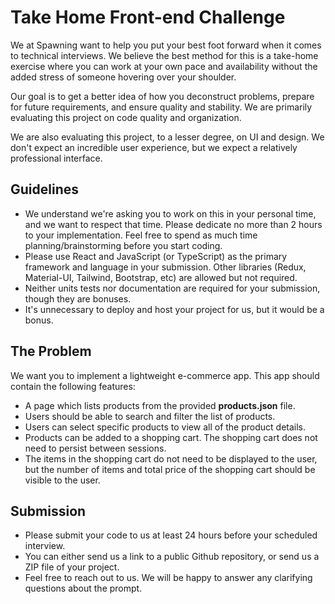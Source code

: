 # Take Home Front-end Challenge
We at Spawning want to help you put your best foot forward when it comes to technical interviews. We believe the best method for this is a take-home exercise where you can work at your own pace and availability without the added stress of someone hovering over your shoulder.

Our goal is to get a better idea of how you deconstruct problems, prepare for future requirements, and ensure quality and stability. We are primarily evaluating this project on code quality and organization.

We are also evaluating this project, to a lesser degree, on UI and design. We don't expect an incredible user experience, but we expect a relatively professional interface.

## Guidelines
* We understand we're asking you to work on this in your personal time, and we want to respect that time. Please dedicate no more than 2 hours to your implementation. Feel free to spend as much time planning/brainstorming before you start coding.
* Please use React and JavaScript (or TypeScript) as the primary framework and language in your submission. Other libraries (Redux, Material-UI, Tailwind, Bootstrap, etc) are allowed but not required.
* Neither units tests nor documentation are required for your submission, though they are bonuses.
* It's unnecessary to deploy and host your project for us, but it would be a bonus.

## The Problem
We want you to implement a lightweight e-commerce app. This app should contain the following features:
* A page which lists products from the provided **products.json** file.
* Users should be able to search and filter the list of products.
* Users can select specific products to view all of the product details.
* Products can be added to a shopping cart. The shopping cart does not need to persist between sessions.
* The items in the shopping cart do not need to be displayed to the user, but the number of items and total price of the shopping cart should be visible to the user.

## Submission
* Please submit your code to us at least 24 hours before your scheduled interview.
* You can either send us a link to a public Github repository, or send us a ZIP file of your project.
* Feel free to reach out to us. We will be happy to answer any clarifying questions about the prompt.